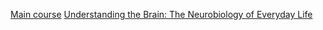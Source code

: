 [Main course](https://www.coursera.org/learn/learning-how-to-learn)
[Understanding the Brain: The Neurobiology of Everyday Life](https://www.coursera.org/learn/neurobiology/home)